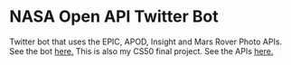 # NASA Open API Twitter Bot
Twitter bot that uses the EPIC, APOD, Insight and Mars Rover Photo APIs. See the bot [here.](https://twitter.com/NASAAPIBOT) This is also my CS50 final project. See the APIs [here.](https://api.nasa.gov/)
